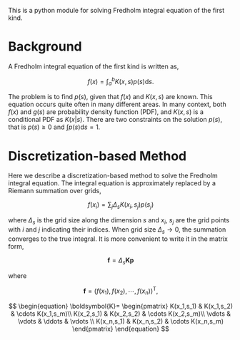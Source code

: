 This is a python module for solving Fredholm integral equation of the first kind.

# Background

A Fredholm integral equation of the first kind is written as,

$$f(x)=\int_{a}^{b}K(x,s)p(s)\mathrm{d}s.$$

The problem is to find $p(s)$, given that $f(x)$ and $K(x,s)$ are known. This equation occurs quite often in many different areas. In many context, both $f(x)$ and $g(s)$ are probability density function (PDF), and $K(x,s)$ is a conditional PDF as $K(x|s)$. There are two constraints on the solution $p(s)$, that is $p(s)\geq 0$ and $\int p(s)\mathrm{d}s = 1$. 

# Discretization-based Method

Here we describe a discretization-based method to solve the Fredholm integral equation. The integral equation is approximately replaced by a Riemann summation over grids,

$$f(x_i)=\sum_j \Delta_s K(x_i, s_j) p(s_j)$$

where $\Delta_s$ is the grid size along the dimension $s$ and $x_i$, $s_j$ are the grid points with $i$ and $j$ indicating their indices. When grid size $\Delta_s\to0$, the summation converges to the true integral. It is more convenient to write it in the matrix form,

$$\boldsymbol{f} = \Delta_s \boldsymbol{K} \boldsymbol{p}$$

where

$$\boldsymbol{f}=(f(x_1), f(x_2),\cdots,f(x_n))^{\mathrm{T}},$$

$$
\begin{equation}
\boldsymbol{K}=
\begin{pmatrix}
K(x_1,s_1) & K(x_1,s_2) & \cdots K(x_1,s_m)\\
K(x_2,s_1) & K(x_2,s_2) & \cdots K(x_2,s_m)\\
\vdots & \vdots & \ddots & \vdots \\
K(x_n,s_1) & K(x_n,s_2) & \cdots K(x_n,s_m)
\end{pmatrix}
\end{equation}
$$


